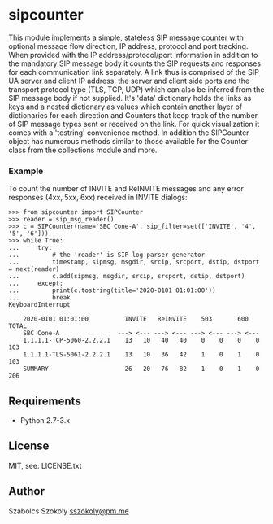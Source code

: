 # sipcounter
This module implements a simple, stateless SIP message counter with optional message flow direction, IP address, protocol and port tracking. When provided with the IP address/protocol/port information in addition to the mandatory SIP message body it counts the SIP requests and responses for each communication link separately. A link thus is comprised of the SIP UA server and client IP address, the server and client side ports and the transport protocol type (TLS, TCP, UDP) which can also be inferred from the SIP message body if not supplied. It's 'data' dictionary holds the links as keys and a nested dictionary as values which contain another layer of dictionaries for each direction and Counters that keep track of the number of SIP message types sent or received on the link.
For quick visualization it comes with a 'tostring' convenience method. In addition the SIPCounter object has numerous methods similar to those available for the Counter class from the collections module and more.

### Example ###
To count the number of INVITE and ReINVITE messages and any error responses (4xx, 5xx, 6xx) received in INVITE dialogs:

```
>>> from sipcounter import SIPCounter
>>> reader = sip_msg_reader()
>>> c = SIPCounter(name='SBC Cone-A', sip_filter=set(['INVITE', '4', '5', '6']))
>>> while True:
...     try:
...         # the 'reader' is SIP log parser generator
...         timestamp, sipmsg, msgdir, srcip, srcport, dstip, dstport = next(reader)
...         c.add(sipmsg, msgdir, srcip, srcport, dstip, dstport)
...     except:
...         print(c.tostring(title='2020-0101 01:01:00'))
...         break
KeyboardInterrupt

    2020-0101 01:01:00          INVITE   ReINVITE    503       600    TOTAL
    SBC Cone-A                ---> <--- ---> <--- ---> <--- ---> <---
    1.1.1.1-TCP-5060-2.2.2.1    13   10   40   40    0    0    0    0   103
    1.1.1.1-TLS-5061-2.2.2.1    13   10   36   42    1    0    1    0   103
    SUMMARY                     26   20   76   82    1    0    1    0   206
```
## Requirements

- Python 2.7-3.x

## License

MIT, see: LICENSE.txt

## Author

Szabolcs Szokoly <a href="mailto:sszokoly@pm.me">sszokoly@pm.me</a>
